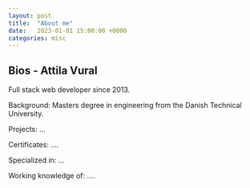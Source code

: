 ```yaml
---
layout: post
title:  "About me"
date:   2023-01-01 15:00:00 +0000
categories: misc
---
```

## Bios - Attila Vural

Full stack web developer since 2013.

Background: Masters degree in engineering from the Danish Technical University.

Projects: ...

Certificates: ....

Specialized in: ...

Working knowledge of: ....
